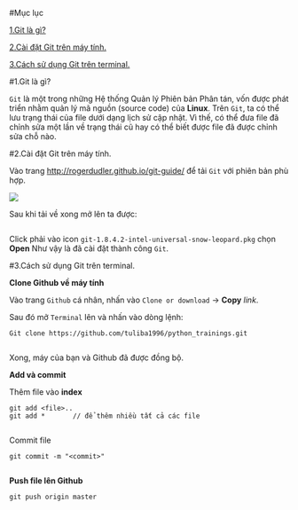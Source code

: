 #Mục lục

[1.Git là gì?](#Git) 

[2.Cài đặt Git trên máy tính.](#setup)

[3.Cách sử dụng Git trên terminal.](#user)

<a name="Git"></a>

#1.Git là gì?	

`Git` là một trong những Hệ thống Quản lý Phiên bản Phân tán, vốn được phát triển nhằm quản lý mã nguồn (source code) của **Linux**. Trên `Git`, ta có thể lưu trạng thái của file dưới dạng lịch sử cập nhật. Vì thế, có thể đưa file đã chỉnh sửa một lần về trạng thái cũ hay có thể biết được file đã được chỉnh sửa chỗ nào.

<a name="setup"></a>

#2.Cài đặt Git trên máy tính.

Vào trang http://rogerdudler.github.io/git-guide/ để tải `Git` với phiên bản phù hợp.

![](Image/setup1)

Sau khi tải về xong mở lên ta được:

![]()

Click phải vào icon `git-1.8.4.2-intel-universal-snow-leopard.pkg` chọn **Open**
Như vậy là đã cài đặt thành công `Git`.

<a name="user"></a>

#3.Cách sử dụng Git trên terminal.

**Clone Github về máy tính**

Vào trang `Github` cá nhân, nhấn vào `Clone or download` -> **Copy** *link*.

Sau đó mở `Terminal` lên và nhấn vào dòng lệnh:
    
    Git clone https://github.com/tuliba1996/python_trainings.git

![]()

Xong, máy của bạn và Github đã được đồng bộ.

**Add và commit**

Thêm file vào **index**

    git add <file>.. 
    git add *       // để thêm nhiều tất cả các file

![]()

Commit file

    git commit -m "<commit>"

![]()

**Push file lên Github**
    
    git push origin master

![]()















